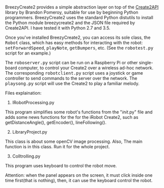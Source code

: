 BreezyCreate2 provides a simple abstraction layer on top of the 
<a href="https://github.com/pomeroyb/Create2Control">Create2API</a>
library by Brandon Pomeroy, suitable for use by beginning Python programmers.
BreezyCreate2 uses the standard Python distutils
to install the Python module breezycreate2 and the JSON file required by
Create2API.  I have tested it with Python 2.7 and 3.5.

Once you've installed BreezyCreate2, you can access its sole
class, the <tt>Robot</tt> class, which has easy methods for interacting
with the robot: <tt>setForwardSpeed</tt>, 
<tt>playNote</tt>,  <tt>getBumpers</tt>, etc. (See the <tt>robotest.py</tt>
script for an example.)

The <tt>roboserver.py</tt> script can be run on a Raspberry Pi or other
single-board computer, to control your Create2 over a wireless ad-hoc
network.  The corresponding <tt>robotclient.py</tt> script uses a joystick or
game controller to send commands to the server over the network.   The <tt>playsong.py</tt>
script will use the Create2 to play a familiar melody.



Files explaination:

1. IRobotProcessing.py

  This program simplifies some robot's functions from the "_init_.py" file and adds some news functions for 
  the for the iRobot Create2, such as getDistanceAngle(), getEncoder(), lineFollowing().

2. LibraryProject.py

  This class is about some openCV image processing. Also, The main function is in this class.
  Run it for the whole project.

3. Colltrolling.py

  This program uses keyboard to control the robot move.
  
  Attention: when the panel appears on the screen, it must click inside
              one time first(that is nothing), then, it can use the keyboard 
              control the robot.
